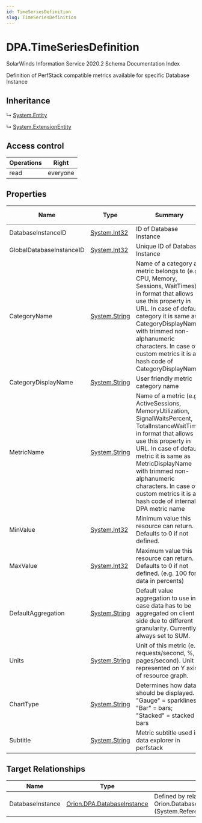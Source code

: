 ```yaml
---
id: TimeSeriesDefinition
slug: TimeSeriesDefinition
---
```


# DPA.TimeSeriesDefinition

SolarWinds Information Service 2020.2 Schema Documentation Index

Definition of PerfStack compatible metrics available for specific Database Instance

## Inheritance

↳ [System.Entity](./../System/Entity)

↳ [System.ExtensionEntity](./../System/ExtensionEntity)

## Access control

| Operations | Right |
| ------ | ------ |
| read | everyone |

## Properties

| Name | Type | Summary | Access Control |
| ------ | ------ | ------ | ------ |
| DatabaseInstanceID | [System.Int32](https://docs.microsoft.com/en-us/dotnet/api/system.int32) | ID of Database Instance | everyone |
| GlobalDatabaseInstanceID | [System.Int32](https://docs.microsoft.com/en-us/dotnet/api/system.int32) | Unique ID of Database Instance | everyone |
| CategoryName | [System.String](https://docs.microsoft.com/en-us/dotnet/api/system.string) | Name of a category a metric belongs to (e.g. CPU, Memory, Sessions, WaitTimes) in format that allows use this property in URL. In case of default category it is same as CategoryDisplayName with trimmed non-alphanumeric characters. In case of custom metrics it is a hash code of CategoryDisplayName. | everyone |
| CategoryDisplayName | [System.String](https://docs.microsoft.com/en-us/dotnet/api/system.string) | User friendly metric category name | everyone |
| MetricName | [System.String](https://docs.microsoft.com/en-us/dotnet/api/system.string) | Name of a metric (e.g. ActiveSessions, MemoryUtilization, SignalWaitsPercent, TotalInstanceWaitTime) in format that allows use this property in URL. In case of default metric it is same as MetricDisplayName with trimmed non-alphanumeric characters. In case of custom metrics it is a hash code of internal DPA metric name | everyone |
| MinValue | [System.Int32](https://docs.microsoft.com/en-us/dotnet/api/system.int32) | Minimum value this resource can return. Defaults to 0 if not defined. | everyone |
| MaxValue | [System.Int32](https://docs.microsoft.com/en-us/dotnet/api/system.int32) | Maximum value this resource can return. Defaults to 0 if not defined. (e.g. 100 for data in percents) | everyone |
| DefaultAggregation | [System.String](https://docs.microsoft.com/en-us/dotnet/api/system.string) | Default value aggregation to use in case data has to be aggregated on client side due to different granularity. Currently is always set to SUM. | everyone |
| Units | [System.String](https://docs.microsoft.com/en-us/dotnet/api/system.string) | Unit of this metric (e.g. requests/second, %, pages/second). Unit is represented on Y axis of resource graph. | everyone |
| ChartType | [System.String](https://docs.microsoft.com/en-us/dotnet/api/system.string) | Determines how data should be displayed. "Gauge" = sparklines; "Bar" = bars; "Stacked" = stacked bars | everyone |
| Subtitle | [System.String](https://docs.microsoft.com/en-us/dotnet/api/system.string) | Metric subtitle used in data explorer in perfstack | everyone |

## Target Relationships

| Name | Type | Notes |
| ------ | ------ | ------ |
| DatabaseInstance | [Orion.DPA.DatabaseInstance](./../Orion.DPA/DatabaseInstance) | Defined by relationship Orion.DatabaseInstanceTimeSeriesDefinition (System.Reference) |

